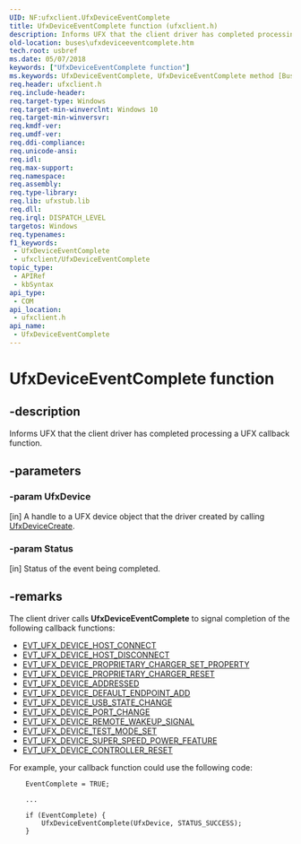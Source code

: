 ```yaml
---
UID: NF:ufxclient.UfxDeviceEventComplete
title: UfxDeviceEventComplete function (ufxclient.h)
description: Informs UFX that the client driver has completed processing a UFX callback function.
old-location: buses\ufxdeviceeventcomplete.htm
tech.root: usbref
ms.date: 05/07/2018
keywords: ["UfxDeviceEventComplete function"]
ms.keywords: UfxDeviceEventComplete, UfxDeviceEventComplete method [Buses], buses.ufxdeviceeventcomplete, ufxclient/UfxDeviceEventComplete
req.header: ufxclient.h
req.include-header: 
req.target-type: Windows
req.target-min-winverclnt: Windows 10
req.target-min-winversvr: 
req.kmdf-ver: 
req.umdf-ver: 
req.ddi-compliance: 
req.unicode-ansi: 
req.idl: 
req.max-support: 
req.namespace: 
req.assembly: 
req.type-library: 
req.lib: ufxstub.lib
req.dll: 
req.irql: DISPATCH_LEVEL
targetos: Windows
req.typenames: 
f1_keywords:
 - UfxDeviceEventComplete
 - ufxclient/UfxDeviceEventComplete
topic_type:
 - APIRef
 - kbSyntax
api_type:
 - COM
api_location:
 - ufxclient.h
api_name:
 - UfxDeviceEventComplete
---
```


# UfxDeviceEventComplete function


## -description

Informs UFX that the client driver has completed processing a UFX callback function.

## -parameters

### -param UfxDevice 

[in]
A handle to a UFX device object that the driver created by calling <a href="/windows-hardware/drivers/ddi/ufxclient/nf-ufxclient-ufxdevicecreate">UfxDeviceCreate</a>.

### -param Status 

[in]
Status of the event being completed.

## -remarks

The client driver calls <b>UfxDeviceEventComplete</b> to signal completion of the following callback functions:

<ul>
<li>
<a href="/windows-hardware/drivers/ddi/ufxclient/nc-ufxclient-evt_ufx_device_host_connect">EVT_UFX_DEVICE_HOST_CONNECT</a>
</li>
<li>
<a href="/windows-hardware/drivers/ddi/ufxclient/nc-ufxclient-evt_ufx_device_host_disconnect">EVT_UFX_DEVICE_HOST_DISCONNECT</a>
</li>
<li>
<a href="/windows-hardware/drivers/ddi/ufxclient/nc-ufxclient-evt_ufx_device_proprietary_charger_set_property">EVT_UFX_DEVICE_PROPRIETARY_CHARGER_SET_PROPERTY</a>
</li>
<li>
<a href="/windows-hardware/drivers/ddi/ufxclient/nc-ufxclient-evt_ufx_device_proprietary_charger_reset">EVT_UFX_DEVICE_PROPRIETARY_CHARGER_RESET</a>
</li>
<li>
<a href="/windows-hardware/drivers/ddi/ufxclient/nc-ufxclient-evt_ufx_device_addressed">EVT_UFX_DEVICE_ADDRESSED</a>
</li>
<li>
<a href="/windows-hardware/drivers/ddi/ufxclient/nc-ufxclient-evt_ufx_device_default_endpoint_add">EVT_UFX_DEVICE_DEFAULT_ENDPOINT_ADD</a>
</li>
<li>
<a href="/windows-hardware/drivers/ddi/ufxclient/nc-ufxclient-evt_ufx_device_usb_state_change">EVT_UFX_DEVICE_USB_STATE_CHANGE</a>
</li>
<li>
<a href="/windows-hardware/drivers/ddi/ufxclient/nc-ufxclient-evt_ufx_device_port_change">EVT_UFX_DEVICE_PORT_CHANGE</a>
</li>
<li>
<a href="/windows-hardware/drivers/ddi/ufxclient/nc-ufxclient-evt_ufx_device_remote_wakeup_signal">EVT_UFX_DEVICE_REMOTE_WAKEUP_SIGNAL</a>
</li>
<li>
<a href="/windows-hardware/drivers/ddi/ufxclient/nc-ufxclient-evt_ufx_device_test_mode_set">EVT_UFX_DEVICE_TEST_MODE_SET</a>
</li>
<li>
<a href="/windows-hardware/drivers/ddi/ufxclient/nc-ufxclient-evt_ufx_device_super_speed_power_feature">EVT_UFX_DEVICE_SUPER_SPEED_POWER_FEATURE</a>
</li>
<li>
<a href="/windows-hardware/drivers/ddi/ufxclient/nc-ufxclient-evt_ufx_device_controller_reset">EVT_UFX_DEVICE_CONTROLLER_RESET</a>
</li>
</ul>
For example, your callback function could use the following code:


```
    EventComplete = TRUE;

    ...

    if (EventComplete) {
        UfxDeviceEventComplete(UfxDevice, STATUS_SUCCESS);
    }

```
